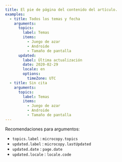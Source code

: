 ```yaml
---
title: El pie de página del contenido del artículo.
examples:
  - title: Todos los temas y fecha
    arguments:
      topics:
        label: Temas
        items:
          - Juego de azar
          - Androide
          - Tamaño de pantalla
      updated:
        label: Última actualización
        date: 2020-02-29
        locale: en
        options:
          timeZone: UTC
  - title: Sin cita
    arguments:
      topics:
        label: Temas
        items:
          - Juego de azar
          - Androide
          - Tamaño de pantalla
---
```


Recomendaciones para argumentos:

- `topics.label` : `microcopy.topics`
- `updated.label` : `microcopy.lastUpdated`
- `updated.date` : `page.date`
- `updated.locale` : `locale.code`
